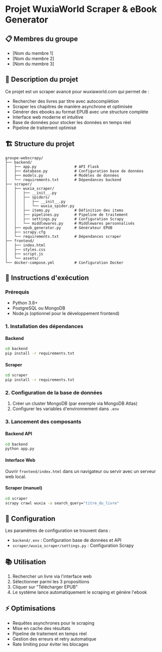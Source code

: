 # Projet WuxiaWorld Scraper & eBook Generator

## 📋 Membres du groupe
- [Nom du membre 1]
- [Nom du membre 2]
- [Nom du membre 3]

## 📖 Description du projet

Ce projet est un scraper avancé pour wuxiaworld.com qui permet de :
- Rechercher des livres par titre avec autocomplétion
- Scraper les chapitres de manière asynchrone et optimisée
- Générer des ebooks au format EPUB avec une structure complète
- Interface web moderne et intuitive
- Base de données pour stocker les données en temps réel
- Pipeline de traitement optimisé

## 🏗️ Structure du projet

```
groupe-webscrapy/
├── backend/
│   ├── app.py                 # API Flask
│   ├── database.py            # Configuration base de données
│   ├── models.py              # Modèles de données
│   └── requirements.txt       # Dépendances backend
├── scraper/
│   ├── wuxia_scraper/
│   │   ├── __init__.py
│   │   ├── spiders/
│   │   │   ├── __init__.py
│   │   │   └── wuxia_spider.py
│   │   ├── items.py           # Définition des items
│   │   ├── pipelines.py       # Pipeline de traitement
│   │   ├── settings.py        # Configuration Scrapy
│   │   └── middlewares.py     # Middlewares personnalisés
│   ├── epub_generator.py      # Générateur EPUB
│   ├── scrapy.cfg
│   └── requirements.txt       # Dépendances scraper
├── frontend/
│   ├── index.html
│   ├── styles.css
│   ├── script.js
│   └── assets/
└── docker-compose.yml         # Configuration Docker

```

## 🚀 Instructions d'exécution

### Prérequis
- Python 3.8+
- PostgreSQL ou MongoDB
- Node.js (optionnel pour le développement frontend)

### 1. Installation des dépendances

#### Backend
```bash
cd backend
pip install -r requirements.txt
```

#### Scraper
```bash
cd scraper
pip install -r requirements.txt
```

### 2. Configuration de la base de données

1. Créer un cluster MongoDB (par exemple via MongoDB Atlas)
2. Configurer les variables d'environnement dans `.env`

### 3. Lancement des composants

#### Backend API
```bash
cd backend
python app.py
```

#### Interface Web
Ouvrir `frontend/index.html` dans un navigateur ou servir avec un serveur web local.

#### Scraper (manuel)
```bash
cd scraper
scrapy crawl wuxia -a search_query="titre_du_livre"
```

## 🔧 Configuration

Les paramètres de configuration se trouvent dans :
- `backend/.env` : Configuration base de données et API
- `scraper/wuxia_scraper/settings.py` : Configuration Scrapy

## 📚 Utilisation

1. Rechercher un livre via l'interface web
2. Sélectionner parmi les 3 propositions
3. Cliquer sur "Télécharger EPUB"
4. Le système lance automatiquement le scraping et génère l'ebook

## ⚡ Optimisations

- Requêtes asynchrones pour le scraping
- Mise en cache des résultats
- Pipeline de traitement en temps réel
- Gestion des erreurs et retry automatique
- Rate limiting pour éviter les blocages
